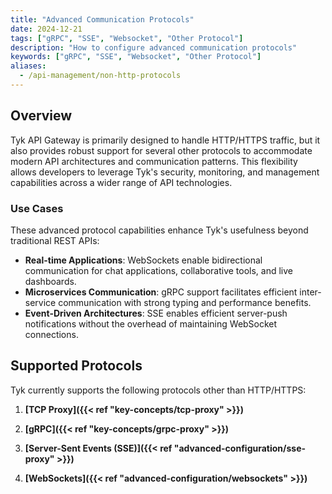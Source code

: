 ```yaml
---
title: "Advanced Communication Protocols"
date: 2024-12-21
tags: ["gRPC", "SSE", "Websocket", "Other Protocol"]
description: "How to configure advanced communication protocols"
keywords: ["gRPC", "SSE", "Websocket", "Other Protocol"]
aliases:
  - /api-management/non-http-protocols
---
```


## Overview

Tyk API Gateway is primarily designed to handle HTTP/HTTPS traffic, but it also provides robust support for several other protocols to accommodate modern API architectures and communication patterns. This flexibility allows developers to leverage Tyk's security, monitoring, and management capabilities across a wider range of API technologies.

### Use Cases

These advanced protocol capabilities enhance Tyk's usefulness beyond traditional REST APIs:

-   **Real-time Applications**: WebSockets enable bidirectional communication for chat applications, collaborative tools, and live dashboards.
-   **Microservices Communication**: gRPC support facilitates efficient inter-service communication with strong typing and performance benefits.
-   **Event-Driven Architectures**: SSE enables efficient server-push notifications without the overhead of maintaining WebSocket connections.

## Supported Protocols

Tyk currently supports the following protocols other than HTTP/HTTPS:

1. **[TCP Proxy]({{< ref "key-concepts/tcp-proxy" >}})**

2. **[gRPC]({{< ref "key-concepts/grpc-proxy" >}})**

3. **[Server-Sent Events (SSE)]({{< ref "advanced-configuration/sse-proxy" >}})**

4. **[WebSockets]({{< ref "advanced-configuration/websockets" >}})**